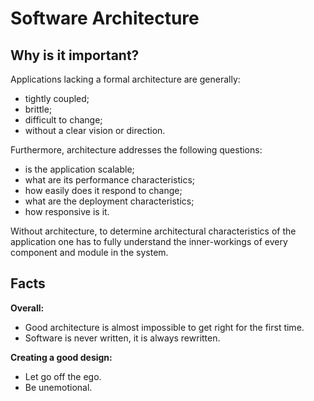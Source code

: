 # Software Architecture

## Why is it important?

Applications lacking a formal architecture are generally:
* tightly coupled;
* brittle;
* difficult to change;
* without a clear vision or direction.

Furthermore, architecture addresses the following questions:
* is the application scalable;
* what are its performance characteristics;
* how easily does it respond to change;
* what are the deployment characteristics;
* how responsive is it.

Without architecture, to determine architectural characteristics of the application one has to fully understand the inner-workings of every component and module in the system.

## Facts

**Overall:**
* Good architecture is almost impossible to get right for the first time.
* Software is never written, it is always rewritten.

**Creating a good design:**
* Let go off the ego.
* Be unemotional.


